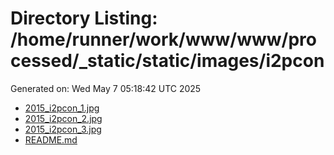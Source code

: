# Directory Listing: /home/runner/work/www/www/processed/_static/static/images/i2pcon
Generated on: Wed May  7 05:18:42 UTC 2025

- [2015_i2pcon_1.jpg](2015_i2pcon_1.jpg)
- [2015_i2pcon_2.jpg](2015_i2pcon_2.jpg)
- [2015_i2pcon_3.jpg](2015_i2pcon_3.jpg)
- [README.md](README.md)
